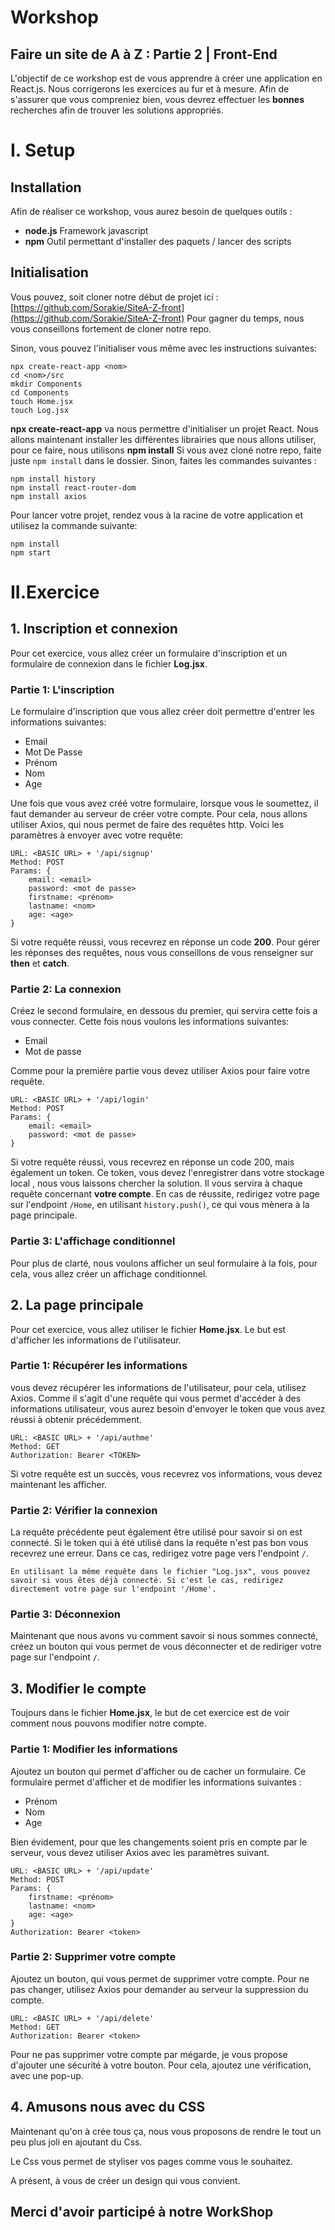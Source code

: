 ﻿# Workshop

## Faire un site de A à Z : Partie 2 | Front-End

L'objectif de ce workshop est de vous apprendre à créer une application en React.js.
Nous corrigerons les exercices au fur et à mesure. Afin de s'assurer que vous compreniez bien, vous devrez effectuer les **bonnes** recherches afin de trouver les solutions appropriés.

# I. Setup

## Installation

Afin de réaliser ce workshop, vous aurez besoin de quelques outils :

 - **node.js** Framework javascript
 - **npm**  Outil permettant d'installer des paquets / lancer des scripts
 
## Initialisation
Vous pouvez, soit cloner notre début de projet ici : [https://github.com/Sorakie/SiteA-Z-front](https://github.com/Sorakie/SiteA-Z-front)
Pour gagner du temps, nous vous conseillons fortement de cloner notre repo.

Sinon, vous pouvez l'initialiser vous même avec les instructions suivantes:

    npx create-react-app <nom>
    cd <nom>/src
    mkdir Components
    cd Components
    touch Home.jsx
    touch Log.jsx

**npx create-react-app** va nous permettre d'initialiser un projet React.
Nous allons maintenant installer les différentes librairies que nous allons utiliser, pour ce faire, nous utilisons **npm install**
Si vous avez cloné notre repo, faite juste `npm install` dans le dossier.
Sinon, faites les commandes suivantes :

    npm install history
    npm install react-router-dom
    npm install axios

Pour lancer votre projet, rendez vous à la racine de votre application et utilisez la commande suivante:

    npm install
    npm start

# II.Exercice

## 1. Inscription et connexion

Pour cet exercice, vous allez créer un formulaire d'inscription et un formulaire de connexion dans le fichier **Log.jsx**.

### Partie 1: L'inscription
Le formulaire d'inscription que vous allez créer doit permettre d'entrer les informations suivantes:

 - Email
 - Mot De Passe
 - Prénom
 - Nom
 - Age

Une fois que vous avez créé votre formulaire, lorsque vous le soumettez, il faut demander au serveur de créer votre compte.
Pour cela, nous allons utiliser Axios, qui nous permet de faire des requêtes http.
Voici les paramètres à envoyer avec votre requête:

	URL: <BASIC URL> + '/api/signup'
	Method: POST
	Params: {
	    email: <email>
	    password: <mot de passe>
	    firstname: <prénom>
	    lastname: <nom>
	    age: <age>
	}

Si votre requête réussi, vous recevrez en réponse un code **200**.
Pour gérer les réponses des requêtes, nous vous conseillons de vous renseigner sur **then** et **catch**.

### Partie 2: La connexion
Créez le second formulaire, en dessous du premier, qui servira cette fois a vous connecter.
Cette fois nous voulons les informations suivantes:

 - Email
 - Mot de passe

Comme pour la première partie vous devez utiliser Axios pour faire votre requête.

	URL: <BASIC URL> + '/api/login'
	Method: POST
	Params: {
	    email: <email>
	    password: <mot de passe>
	}
Si votre requête réussi, vous recevrez en réponse un code 200, mais également un token.
Ce token, vous devez l'enregistrer dans votre stockage local , nous vous laissons chercher la solution. Il vous servira à chaque requête concernant **votre compte**.
En cas de réussite, redirigez votre page sur l'endpoint `/Home`, en utilisant `history.push()`, ce qui vous mènera à la page principale.

### Partie 3: L'affichage conditionnel
Pour plus de clarté, nous voulons afficher un seul formulaire à la fois, pour cela, vous allez créer un affichage conditionnel.

## 2. La page principale
Pour cet exercice, vous allez utiliser le fichier **Home.jsx**.
Le but est d'afficher les informations de l'utilisateur.

### Partie 1: Récupérer les informations
vous devez récupérer les informations de l'utilisateur, pour cela, utilisez Axios.
Comme il s'agit d'une requête qui vous permet d'accéder à des informations utilisateur, vous aurez besoin d'envoyer le token que vous avez réussi à obtenir précédemment.

	URL: <BASIC URL> + '/api/authme'
	Method: GET
	Authorization: Bearer <TOKEN>
Si votre requête est un succès, vous recevrez vos informations, vous devez maintenant les afficher.

### Partie 2: Vérifier la connexion
La requête précédente peut également être utilisé pour savoir si on est connecté.
Si le token qui à été utilisé dans la requête n'est pas bon vous recevrez une erreur.
Dans ce cas, redirigez votre page vers l'endpoint `/`.


`En utilisant la même requête dans le fichier "Log.jsx", vous pouvez savoir si vous êtes déjà connecté. Si c'est le cas, redirigez directement votre page sur l'endpoint '/Home'. `

### Partie 3: Déconnexion
Maintenant que nous avons vu comment savoir si nous sommes connecté, créez un bouton qui vous permet de vous déconnecter et de rediriger votre page sur l'endpoint `/`.

## 3. Modifier le compte
Toujours dans le fichier **Home.jsx**, le but de cet exercice est de voir comment nous pouvons modifier notre compte.

### Partie 1: Modifier les informations
Ajoutez un bouton qui permet d'afficher ou de cacher un formulaire.
Ce formulaire permet d'afficher et de modifier les informations suivantes :

  - Prénom
 - Nom
 - Age
 
 Bien évidement, pour que les changements soient pris en compte par le serveur, vous devez utiliser Axios avec les paramètres suivant.

	URL: <BASIC URL> + '/api/update'
	Method: POST
	Params: {
	    firstname: <prénom>
	    lastname: <nom>
	    age: <age>
	}
	Authorization: Bearer <token>

### Partie 2: Supprimer votre compte
Ajoutez un bouton, qui vous permet de supprimer votre compte.
Pour ne pas changer, utilisez Axios pour demander au serveur la suppression du compte.

	URL: <BASIC URL> + '/api/delete'
	Method: GET
	Authorization: Bearer <token>

Pour ne pas supprimer votre compte par mégarde, je vous propose d'ajouter une sécurité à votre bouton.
Pour cela, ajoutez une vérification, avec une pop-up.

## 4. Amusons nous avec du CSS
Maintenant qu'on à crée tous ça, nous vous proposons de rendre le tout un peu plus joli en ajoutant du Css.

Le Css vous permet de styliser vos pages comme vous le souhaitez.

A présent, à vous de créer un design qui vous convient.


## Merci d'avoir participé à notre WorkShop
